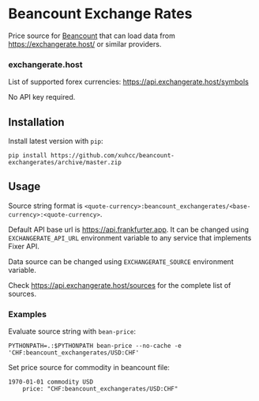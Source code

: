 # Beancount Exchange Rates

Price source for [Beancount](http://furius.ca/beancount/) that can load data from https://exchangerate.host/ or similar providers.

### exchangerate.host

List of supported forex currencies: https://api.exchangerate.host/symbols

No API key required.

## Installation

Install latest version with `pip`:

```
pip install https://github.com/xuhcc/beancount-exchangerates/archive/master.zip
```

## Usage

Source string format is `<quote-currency>:beancount_exchangerates/<base-currency>:<quote-currency>`.

Default API base url is https://api.frankfurter.app. It can be changed using `EXCHANGERATE_API_URL` environment variable to any service that implements Fixer API.

Data source can be changed using `EXCHANGERATE_SOURCE` environment variable.

Check https://api.exchangerate.host/sources for the complete list of sources.

### Examples

Evaluate source string with `bean-price`:

```
PYTHONPATH=.:$PYTHONPATH bean-price --no-cache -e 'CHF:beancount_exchangerates/USD:CHF'
```

Set price source for commodity in beancount file:

```
1970-01-01 commodity USD
    price: "CHF:beancount_exchangerates/USD:CHF"
```
